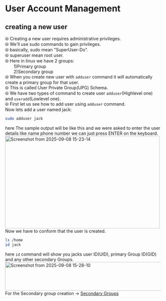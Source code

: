 # User Account Management
## creating a new user
⦾ Creating a new user requires administrative privileges.<br>
⦾ We'll use sudo commands to gain privileges.<br>
⦾ basically, sudo mean "SuperUser-Do".<br>
⦾ superuser mean root user.<br>
⦾ Here in linux we have 2 groups:<br>
&nbsp;&nbsp;&nbsp;&nbsp;&nbsp;&nbsp; 1)Primary group<br>
&nbsp;&nbsp;&nbsp;&nbsp;&nbsp;&nbsp; 2)Secondary group<br>
⦾ When you create new user with `adduser` command it will automatically create a primary group for that user.<br>
⦾ This is called User Private Group(UPG) Schema.<br>
⦾ We have two types of command to create user `adduser`(Highlevel one) and `useradd`(Lowlevel one).<br>
⦾ First let us see how to add user using `adduser` command.<br>
Now lets add a user named jack:<br>
```bash
sudo adduser jack
```
here The sample output will be like this and we were asked to enter the user details like name phone number we can just press ENTER on the keyboard.<br>
<img width="500" height="300" alt="Screenshot from 2025-09-08 15-23-14" src="https://github.com/user-attachments/assets/2167ff5e-438a-45e2-b802-79ced8bc939f" /><br>
Now we have to conform that the user is created.<br>
```bash
ls /home
id jack
```
here `id` command will show you jacks user ID(UID), primary Group ID(GID) and any other secondary Groups.<br>
<img width="506" height="93" alt="Screenshot from 2025-09-08 15-28-10" src="https://github.com/user-attachments/assets/615d0963-fe95-4aab-837c-2cbef92f74da" /><br>
For the Secondary group creation → [Secondary Groups](#-creating-a-new-user)
